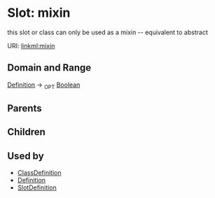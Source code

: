 
# Slot: mixin


this slot or class can only be used as a mixin -- equivalent to abstract

URI: [linkml:mixin](https://w3id.org/linkml/mixin)


## Domain and Range

[Definition](Definition.md) ->  <sub>OPT</sub>
 [Boolean](types/Boolean.md)

## Parents


## Children


## Used by

 * [ClassDefinition](ClassDefinition.md)
 * [Definition](Definition.md)
 * [SlotDefinition](SlotDefinition.md)
